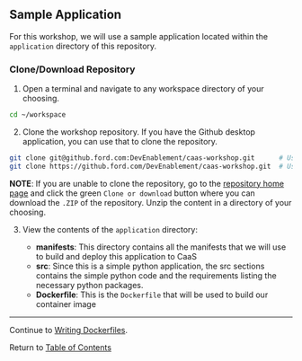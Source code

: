 ## Sample Application

For this workshop, we will use a sample application located within the `application` directory of this repository.

### Clone/Download Repository

1. Open a terminal and navigate to any workspace directory of your choosing.

```bash
cd ~/workspace
```

2. Clone the workshop repository. If you have the Github desktop application, you can use that to clone the repository.

```bash
git clone git@github.ford.com:DevEnablement/caas-workshop.git      # Using SSH
git clone https://github.ford.com/DevEnablement/caas-workshop.git  # Using HTTPS
```

**NOTE**: If you are unable to clone the repository, go to the [repository home page](https://github.ford.com/DevEnablement/caas-workshop) and click the green `Clone or download` button where you can download the `.ZIP` of the repository. Unzip the content in a directory of your choosing.

3. View the contents of the `application` directory:

    - **manifests**: This directory contains all the manifests that we will use to build and deploy this application to CaaS
    - **src**: Since this is a simple python application, the src sections contains the simple python code and the requirements listing the necessary python packages.
    - **Dockerfile**: This is the `Dockerfile` that will be used to build our container image

---

Continue to [Writing Dockerfiles](./04-dockerfiles.md).

Return to [Table of Contents](../README.md#agenda)
